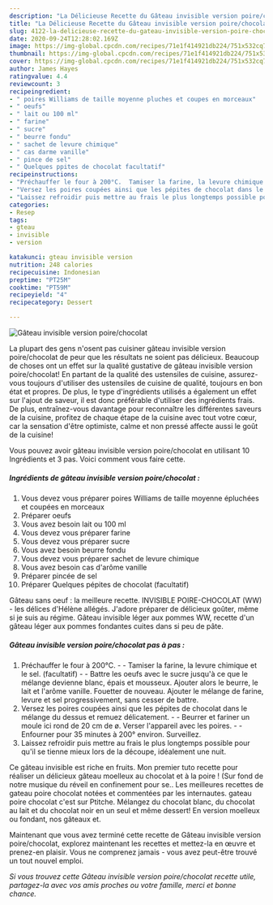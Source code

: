 ```yaml
---
description: "La Délicieuse Recette du Gâteau invisible version poire/chocolat"
title: "La Délicieuse Recette du Gâteau invisible version poire/chocolat"
slug: 4122-la-delicieuse-recette-du-gateau-invisible-version-poire-chocolat
date: 2020-09-24T12:28:02.169Z
image: https://img-global.cpcdn.com/recipes/71e1f414921db224/751x532cq70/gateau-invisible-version-poirechocolat-photo-principale-de-la-recette.jpg
thumbnail: https://img-global.cpcdn.com/recipes/71e1f414921db224/751x532cq70/gateau-invisible-version-poirechocolat-photo-principale-de-la-recette.jpg
cover: https://img-global.cpcdn.com/recipes/71e1f414921db224/751x532cq70/gateau-invisible-version-poirechocolat-photo-principale-de-la-recette.jpg
author: James Hayes
ratingvalue: 4.4
reviewcount: 3
recipeingredient:
- " poires Williams de taille moyenne pluches et coupes en morceaux"
- " oeufs"
- " lait ou 100 ml"
- " farine"
- " sucre"
- " beurre fondu"
- " sachet de levure chimique"
- " cas darme vanille"
- " pince de sel"
- " Quelques ppites de chocolat facultatif"
recipeinstructions:
- "Préchauffer le four à 200°C.  Tamiser la farine, la levure chimique et le sel. (facultatif)  Battre les oeufs avec le sucre jusqu&#39;à ce que le mélange devienne blanc, épais et mousseux. Ajouter alors le beurre, le lait et l&#39;arôme vanille. Fouetter de nouveau. Ajouter le mélange de farine, levure et sel progressivement, sans cesser de battre."
- "Versez les poires coupées ainsi que les pépites de chocolat dans le mélange du dessus et remuez délicatement.  Beurrer et fariner un moule ici rond de 20 cm de ø. Verser l&#39;appareil avec les poires.  Enfourner pour 35 minutes à 200° environ. Surveillez."
- "Laissez refroidir puis mettre au frais le plus longtemps possible pour qu&#39;il se tienne mieux lors de la découpe, idéalement une nuit."
categories:
- Resep
tags:
- gteau
- invisible
- version

katakunci: gteau invisible version 
nutrition: 248 calories
recipecuisine: Indonesian
preptime: "PT25M"
cooktime: "PT59M"
recipeyield: "4"
recipecategory: Dessert

---
```



![Gâteau invisible version poire/chocolat](https://img-global.cpcdn.com/recipes/71e1f414921db224/751x532cq70/gateau-invisible-version-poirechocolat-photo-principale-de-la-recette.jpg)

La plupart des gens n'osent pas cuisiner gâteau invisible version poire/chocolat de peur que les résultats ne soient pas délicieux. Beaucoup de choses ont un effet sur la qualité gustative de gâteau invisible version poire/chocolat! En partant de la qualité des ustensiles de cuisine, assurez-vous toujours d'utiliser des ustensiles de cuisine de qualité, toujours en bon état et propres. De plus, le type d'ingrédients utilisés a également un effet sur l'ajout de saveur, il est donc préférable d'utiliser des ingrédients frais. De plus, entraînez-vous davantage pour reconnaître les différentes saveurs de la cuisine, profitez de chaque étape de la cuisine avec tout votre cœur, car la sensation d'être optimiste, calme et non pressé affecte aussi le goût de la cuisine!

<!--inarticleads1-->

Vous pouvez avoir gâteau invisible version poire/chocolat en utilisant 10 Ingrédients et 3 pas. Voici comment vous faire cette.

##### Ingrédients de gâteau invisible version poire/chocolat :

1. Vous devez vous préparer  poires Williams de taille moyenne épluchées et coupées en morceaux
1. Préparer  oeufs
1. Vous avez besoin  lait ou 100 ml
1. Vous devez vous préparer  farine
1. Vous devez vous préparer  sucre
1. Vous avez besoin  beurre fondu
1. Vous devez vous préparer  sachet de levure chimique
1. Vous avez besoin  cas d&#39;arôme vanille
1. Préparer  pincée de sel
1. Préparer  Quelques pépites de chocolat (facultatif)


Gâteau sans oeuf : la meilleure recette. INVISIBLE POIRE-CHOCOLAT (WW) - les délices d&#39;Hélène allégés. J&#39;adore préparer de délicieux goûter, même si je suis au régime. Gâteau invisible léger aux pommes WW, recette d&#39;un gâteau léger aux pommes fondantes cuites dans si peu de pâte. 

<!--inarticleads2-->

##### Gâteau invisible version poire/chocolat pas à pas :

1. Préchauffer le four à 200°C. -  - Tamiser la farine, la levure chimique et le sel. (facultatif) -  - Battre les oeufs avec le sucre jusqu&#39;à ce que le mélange devienne blanc, épais et mousseux. Ajouter alors le beurre, le lait et l&#39;arôme vanille. Fouetter de nouveau. Ajouter le mélange de farine, levure et sel progressivement, sans cesser de battre.
1. Versez les poires coupées ainsi que les pépites de chocolat dans le mélange du dessus et remuez délicatement. -  - Beurrer et fariner un moule ici rond de 20 cm de ø. Verser l&#39;appareil avec les poires. -  - Enfourner pour 35 minutes à 200° environ. Surveillez.
1. Laissez refroidir puis mettre au frais le plus longtemps possible pour qu&#39;il se tienne mieux lors de la découpe, idéalement une nuit.


Ce gâteau invisible est riche en fruits. Mon premier tuto recette pour réaliser un délicieux gâteau moelleux au chocolat et à la poire ! (Sur fond de notre musique du réveil en confinement pour se.. Les meilleures recettes de gateau poire chocolat notées et commentées par les internautes. gateau poire chocolat c&#39;est sur Ptitche. Mélangez du chocolat blanc, du chocolat au lait et du chocolat noir en un seul et même dessert! En version moelleux ou fondant, nos gâteaux et. 

<!--inarticleads1-->

<p>
Maintenant que vous avez terminé cette recette de Gâteau invisible version poire/chocolat, explorez maintenant les recettes et mettez-la en œuvre et prenez-en plaisir. Vous ne comprenez jamais - vous avez peut-être trouvé un tout nouvel emploi.
</p>

<p>
<i>Si vous trouvez cette Gâteau invisible version poire/chocolat recette utile, partagez-la avec vos amis proches ou votre famille, merci et bonne chance.</i>
</p>
